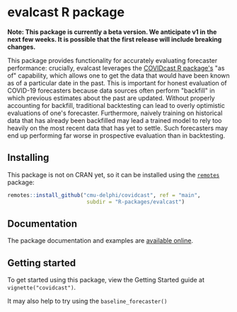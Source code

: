 # evalcast R package

__Note: This package is currently a beta version. We anticipate v1 in the next few weeks. It is possible that the first release will include breaking changes.__

This package provides functionality for accurately evaluating forecaster
performance: crucially, evalcast leverages the [COVIDcast R package's](https://cmu-delphi.github.io/covidcast/covidcastR/index.html) "as of"
capability, which allows one to get the data that would have been known as
of a particular date in the past. This is important for honest evaluation of
COVID-19 forecasters because data sources often perform "backfill" in which
previous estimates about the past are updated. Without properly accounting
for backfill, traditional backtesting can lead to overly optimistic
evaluations of one's forecaster. Furthermore, naively training on historical
data that has already been backfilled may lead a trained model to rely too
heavily on the most recent data that has yet to settle. Such forecasters may
end up performing far worse in prospective evaluation than in backtesting.


## Installing

This package is not on CRAN yet, so it can be installed using the
[`remotes`](https://cran.r-project.org/package=remotes) package:

```r
remotes::install_github("cmu-delphi/covidcast", ref = "main",
                         subdir = "R-packages/evalcast")
```

## Documentation

The package documentation and examples are [available
online](https://cmu-delphi.github.io/covidcast/evalcast/index.html).

## Getting started

To get started using this package, view the Getting Started guide at
`vignette("covidcast")`.

It may also help to try using the `baseline_forecaster()`
